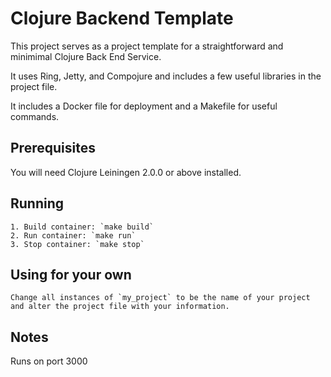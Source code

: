 # Clojure Backend Template

This project serves as a project template for a straightforward and minimimal Clojure Back End Service.

It uses Ring, Jetty, and Compojure and includes a few useful libraries in the project file.

It includes a Docker file for deployment and a Makefile for useful commands.

## Prerequisites

You will need Clojure Leiningen 2.0.0 or above installed.

## Running

    1. Build container: `make build`
    2. Run container: `make run`
    3. Stop container: `make stop`

## Using for your own

    Change all instances of `my_project` to be the name of your project and alter the project file with your information.

## Notes

Runs on port 3000

